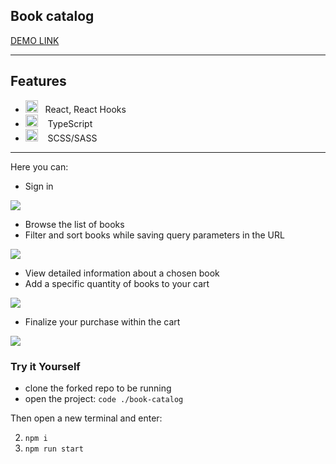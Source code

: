 <h2>Book catalog</h2>

[DEMO LINK](https://vasyl-zinchenko.github.io/book-catalog)

---

## Features

- <img width=20 height=20 src="https://upload.wikimedia.org/wikipedia/commons/thumb/a/a7/React-icon.svg/2300px-React-icon.svg.png">&nbsp;&nbsp;&nbsp;React, React Hooks
- <img width=20 height=20 src="https://upload.wikimedia.org/wikipedia/commons/thumb/4/4c/Typescript_logo_2020.svg/2048px-Typescript_logo_2020.svg.png">&nbsp;&nbsp;&nbsp; TypeScript
- <img width=20 height=20 src="https://upload.wikimedia.org/wikipedia/commons/thumb/9/96/Sass_Logo_Color.svg/1280px-Sass_Logo_Color.svg.png">&nbsp;&nbsp;&nbsp; SCSS/SASS

---

Here you can:

- Sign in
<img src="https://img001.prntscr.com/file/img001/KYuiw-15STCnqv5m4qXetw.png">
 
- Browse the list of books
- Filter and sort books while saving query parameters in the URL
<img src="https://img001.prntscr.com/file/img001/imH4ihE1RoeKFl4M1SKXVg.png">

- View detailed information about a chosen book
- Add a specific quantity of books to your cart
<img src="https://img001.prntscr.com/file/img001/m254ghzAQsicOwXB6oXVQg.png">

- Finalize your purchase within the cart
<img src="https://img001.prntscr.com/file/img001/xkgMg8wsRLGuF5gqGg99aQ.png">

<h3>Try it Yourself</h3>

- clone the forked repo to be running
- open the project: <code>code ./book-catalog</code>

Then open a new terminal and enter:

2.  <code>npm i </code>
3.  <code>npm run start</code>
